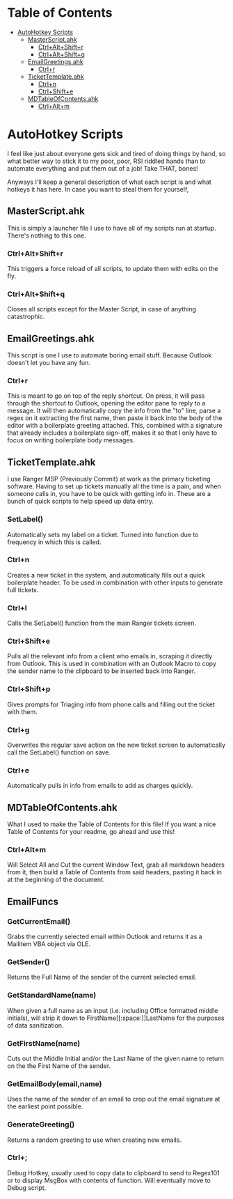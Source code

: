 # Table of Contents

* [AutoHotkey Scripts](#AutoHotkey+Scripts)
	* [MasterScript.ahk](#MasterScriptahk)
		* [Ctrl+Alt+Shift+r](#CtrlAltShiftr)
		* [Ctrl+Alt+Shift+q](#CtrlAltShiftq)
	* [EmailGreetings.ahk](#EmailGreetingsahk)
		* [Ctrl+r](#Ctrlr)
	* [TicketTemplate.ahk](#TicketTemplateahk)
		* [Ctrl+n](#Ctrln)
		* [Ctrl+Shift+e](#CtrlShifte)
	* [MDTableOfContents.ahk](#MDTableOfContentsahk)
		* [Ctrl+Alt+m](#CtrlAltm)

# AutoHotkey Scripts

I feel like just about everyone gets sick and tired of doing things by hand, so what better way to stick it to my poor, poor, RSI riddled hands than to automate everything and put them out of a job! Take THAT, bones!

Anyways I'll keep a general description of what each script is and what hotkeys it has here. In case you want to steal them for yourself,

## MasterScript.ahk

This is simply a launcher file I use to have all of my scripts run at startup. There's nothing to this one.

### Ctrl+Alt+Shift+r

This triggers a force reload of all scripts, to update them with edits on the fly.

### Ctrl+Alt+Shift+q

Closes all scripts except for the Master Script, in case of anything catastrophic.

## EmailGreetings.ahk

This script is one I use to automate boring email stuff. Because Outlook doesn't let you have any fun.

### Ctrl+r

This is meant to go on top of the reply shortcut. On press, it will pass through the shortcut to Outlook, opening the editor pane to reply to a message. It will then automatically copy the info from the "to" line, parse a regex on it extracting the first name, then paste it back into the body of the editor with a boilerplate greeting attached. This, combined with a signature that already includes a boilerplate sign-off, makes it so that I only have to focus on writing boilerplate body messages.

## TicketTemplate.ahk

I use Ranger MSP (Previously Commit) at work as the primary ticketing software. Having to set up tickets manually all the time is a pain, and when someone calls in, you have to be quick with getting info in. These are a bunch of quick scripts to help speed up data entry.

### SetLabel()

Automatically sets my label on a ticket. Turned into function due to frequency in which this is called.

### Ctrl+n

Creates a new ticket in the system, and automatically fills out a quick boilerplate header. To be used in combination with other inputs to generate full tickets.

### Ctrl+l

Calls the SetLabel() function from the main Ranger tickets screen.

### Ctrl+Shift+e

Pulls all the relevant info from a client who emails in, scraping it directly from Outlook. This is used in combination with an Outlook Macro to copy the sender name to the clipboard to be inserted back into Ranger.

### Ctrl+Shift+p

Gives prompts for Triaging info from phone calls and filling out the ticket with them.

### Ctrl+g

Overwrites the regular save action on the new ticket screen to automatically call the SetLabel() function on save.

### Ctrl+e

Automatically pulls in info from emails to add as charges quickly.

## MDTableOfContents.ahk

What I used to make the Table of Contents for this file! If you want a nice Table of Contents for your readme, go ahead and use this!

### Ctrl+Alt+m

Will Select All and Cut the current Window Text, grab all markdown headers from it, then build a Table of Contents from said headers, pasting it back in at the beginning of the document.

## EmailFuncs

### GetCurrentEmail()

Grabs the currently selected email within Outlook and returns it as a Mailitem VBA object via OLE.

### GetSender()

Returns the Full Name of the sender of the current selected email.

### GetStandardName(name)

When given a full name as an input (i.e. including Office formatted middle initials), will strip it down to FirstName[[:space:]]LastName for the purposes of data sanitization.

### GetFirstName(name)

Cuts out the Middle Initial and/or the Last Name of the given name to return on the the First Name of the sender.

### GetEmailBody(email,name)

Uses the name of the sender of an email to crop out the email signature at the earliest point possible.

### GenerateGreeting()

Returns a random greeting to use when creating new emails.

### Ctrl+;

Debug Hotkey, usually used to copy data to clipboard to send to Regex101 or to display MsgBox with contents of function. Will eventually move to Debug script.